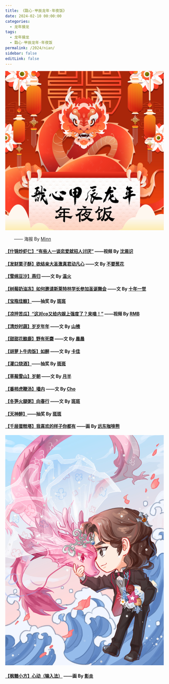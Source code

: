 ```yaml
---
title: 《戬心·甲辰龙年·年夜饭》
date: 2024-02-10 00:00:00
categories: 
  - 龙年接龙
tags: 
  - 龙年接龙
  - 戬心·甲辰龙年·年夜饭
permalink: /2024/nian/
sidebar: false
editLink: false
---
```


![戬心·甲辰龙年·年夜饭](/img/JX-NewYear-2024.jpg)

  —— 海报 By [Minn](/categories/?category=Minn)

#### <a target="_blank" href="https://space.bilibili.com/501455718/">【什锦炒虾仁】“有些人一谈恋爱就招人讨厌”</a> ——视频 By [沈焉识](/categories/?category=沈焉识)

#### <a href="https://heguangchen89650.lofter.com/">【发财栗子酥】欲结亲大圣激真君动凡心</a> ——文 By [不要葱花](/categories/?category=不要葱花)

#### <a href="https://tenderfire.lofter.com/">【雪绵豆沙】燕归</a> ——文 By <a href="https://tenderfire.lofter.com/">温火</a>

#### <a href="https://shinianyijue710.lofter.com/">【树莓奶油冻】如何邀请斯莱特林学长参加圣诞舞会</a> ——文 By [十年一觉](/categories/?category=十年一觉)

#### <a href="https://banban98624.lofter.com/">【宝瓶佳酿】</a>——抽奖 By [斑斑](/categories/?category=斑斑)

#### <a target="_blank" href="https://space.bilibili.com/3493084352482039/">【凉拌苦瓜】“这对cp又给内娱上强度了？来嗑！”</a> ——视频 By [RMB](https://rmb7920081.lofter.com/)

#### <a href="https://lueluelue87550.lofter.com/">【清炒时蔬】岁岁年年</a> ——文 By [山楂](/categories/?category=山楂)

#### <a href="/pages/3d8a7b/">【甜甜花酿鹿】野有死麕</a> ——文 By [晨晨](/categories/?category=晨晨)

#### <a href="/pages/b8b385/">【胡萝卜牛肉饭】如醉</a> ——文 By [卡佳](/categories/?category=卡佳)

#### <a href="https://banban98624.lofter.com/">【灌口烧酒】</a>——抽奖 By [斑斑](/categories/?category=斑斑)

#### <a href="/pages/b9bd4b/">【草莓雪山】岁朝</a> ——文 By [月半](/categories/?category=月半)

#### <a href="/pages/1ffa3d/">【番柿虎鞭汤】墙内</a> ——文 By [Cho](/categories/?category=Cho)

#### <a href="/pages/368c3e/">【冬笋火腿粥】向春行</a> ——文 By [斑斑](/categories/?category=斑斑)

#### <a href="https://banban98624.lofter.com/"> 【天神醉】</a>——抽奖 By [斑斑](/categories/?category=斑斑)

#### <a href="/img/bear/甲辰龙年戬心.jpg">【千层蛋糕塔】我喜欢的样子你都有</a> ——画 By [远东咖啡熊](https://fecbear.lofter.com/)

![戬心·甲辰龙年·人龙婚礼](/img/bear/甲辰龙年戬心.jpg)

#### <a href="https://yshadow0.lofter.com/">【枫糖小方】心动（输入法）</a> ——画 By [影炎](/categories/?category=影炎)

<!-- more -->
